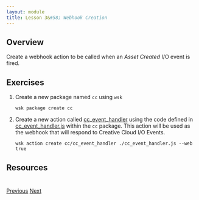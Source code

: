 ```yaml
---
layout: module
title: Lesson 3&#58; Webhook Creation
---
```


## Overview
Create a webhook action to be called when an *Asset Created* I/O event is fired.

## Exercises
1. Create a new package named `cc` using `wsk`

       wsk package create cc

2. Create a new action called [cc_event_handler](cc_event_handler.js) using the code defined in [cc_event_handler.js](cc_event_handler.js) within the `cc` package. This action will be used as the webhook that will respond to Creative Cloud I/O Events.

       wsk action create cc/cc_event_handler ./cc_event_handler.js --web true

## Resources

<div class="row" style="margin-top:40px;">
<div class="col-sm-12">
<a href="lesson2.html" class="btn btn-default"><i class="glyphicon glyphicon-chevron-left"></i> Previous</a>
<a href="lesson4.html" class="btn btn-default pull-right">Next <i class="glyphicon
glyphicon-chevron-right"></i></a>
</div>
</div>
